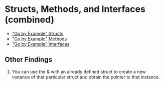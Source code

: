 # Structs, Methods, and Interfaces (combined)
- <a href="https://gobyexample.com/structs">"Go by Example" Structs</a>
- <a href="https://gobyexample.com/methods">"Go by Example" Methods</a>
- <a href="https://gobyexample.com/interfaces">"Go by Example" Interfaces</a>

## Other Findings
1. You can use the & with an already defined struct to create a new instance of that particular struct and obtain the pointer to that instance.
